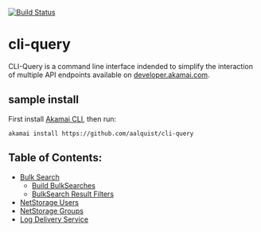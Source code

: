 [![Build Status](https://travis-ci.com/aalquist/cli-query.svg?branch=master)](https://travis-ci.com/aalquist/cli-query)

# cli-query
CLI-Query is a command line interface indended to simplify the interaction of multiple API endpoints available on [developer.akamai.com](https://developer.akamai.com/). 

## sample install

First install [Akamai CLI](https://developer.akamai.com/cli/docs/getting-started), then run:

```
akamai install https://github.com/aalquist/cli-query

```

## Table of Contents:

 * [Bulk Search](#querying-property-mangager-configurations)
    *  [Build BulkSearches](#build-bulk-searches)
    *  [BulkSearch Result Filters](#default-search---write-your-own-filter)
 * [NetStorage Users](#querying-netstorage-users)
 * [NetStorage Groups](#querying-netstorage-ns4)
 * [Log Delivery Service](#querying-log-delivery-service-lds)


